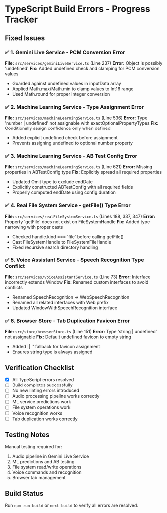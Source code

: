 # TypeScript Build Errors - Progress Tracker

## Fixed Issues

### ✅ 1. Gemini Live Service - PCM Conversion Error
**File:** `src/services/geminiLiveService.ts` (Line 237)
**Error:** Object is possibly 'undefined'
**Fix:** Added undefined check and clamping for PCM conversion values
- Guarded against undefined values in inputData array
- Applied Math.max/Math.min to clamp values to Int16 range
- Used Math.round for proper integer conversion

### ✅ 2. Machine Learning Service - Type Assignment Error  
**File:** `src/services/machineLearningService.ts` (Line 536)
**Error:** Type 'number | undefined' not assignable with exactOptionalPropertyTypes
**Fix:** Conditionally assign confidence only when defined
- Added explicit undefined check before assignment
- Prevents assigning undefined to optional number property

### ✅ 3. Machine Learning Service - AB Test Config Error
**File:** `src/services/machineLearningService.ts` (Line 621)
**Error:** Missing properties in ABTestConfig type
**Fix:** Explicitly spread all required properties
- Updated Omit type to exclude endDate
- Explicitly constructed ABTestConfig with all required fields
- Properly computed endDate using config.duration

### ✅ 4. Real File System Service - getFile() Type Error
**File:** `src/services/realFileSystemService.ts` (Lines 188, 337, 347)
**Error:** Property 'getFile' does not exist on FileSystemHandle
**Fix:** Added type narrowing with proper casts
- Checked handle.kind === 'file' before calling getFile()
- Cast FileSystemHandle to FileSystemFileHandle
- Fixed recursive search directory handling

### ✅ 5. Voice Assistant Service - Speech Recognition Type Conflict
**File:** `src/services/voiceAssistantService.ts` (Line 73)
**Error:** Interface incorrectly extends Window
**Fix:** Renamed custom interfaces to avoid conflicts
- Renamed SpeechRecognition → WebSpeechRecognition
- Renamed all related interfaces with Web prefix
- Updated WindowWithSpeechRecognition interface

### ✅ 6. Browser Store - Tab Duplication Favicon Error
**File:** `src/store/browserStore.ts` (Line 151)
**Error:** Type 'string | undefined' not assignable
**Fix:** Default undefined favicon to empty string
- Added || '' fallback for favicon assignment
- Ensures string type is always assigned

## Verification Checklist

- [x] All TypeScript errors resolved
- [ ] Build completes successfully
- [ ] No new linting errors introduced
- [ ] Audio processing pipeline works correctly
- [ ] ML service predictions work
- [ ] File system operations work
- [ ] Voice recognition works
- [ ] Tab duplication works correctly

## Testing Notes

Manual testing required for:
1. Audio pipeline in Gemini Live Service
2. ML predictions and AB testing
3. File system read/write operations
4. Voice commands and recognition
5. Browser tab management

## Build Status

Run `npm run build` or `next build` to verify all errors are resolved.

